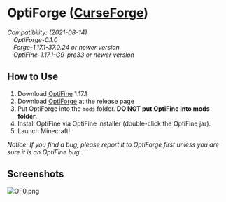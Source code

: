 # OptiForge ([CurseForge](https://www.curseforge.com/minecraft/mc-mods/optiforge))

*Compatibility: (2021-08-14)*  
&emsp;*OptiForge-0.1.0*  
&emsp;*Forge-1.17.1-37.0.24 or newer version*  
&emsp;*OptiFine-1.17.1-G9-pre33 or newer version*  

## How to Use

1. Download [OptiFine](https://www.optifine.net/downloads) 1.17.1
2. Download [OptiForge](https://github.com/ZekerZhayard/OptiForge/releases) at the release page
3. Put OptiForge into the `mods` folder. **DO NOT put OptiFine into mods folder.**
4. Install OptiFine via OptiFine installer (double-click the OptiFine jar).
5. Launch Minecraft!

*Notice: If you find a bug, please report it to OptiForge first unless you are sure it is an OptiFine bug.*

## Screenshots
![OF0.png](https://i.loli.net/2020/03/31/IBfv1ShQt7wVY2u.png)
